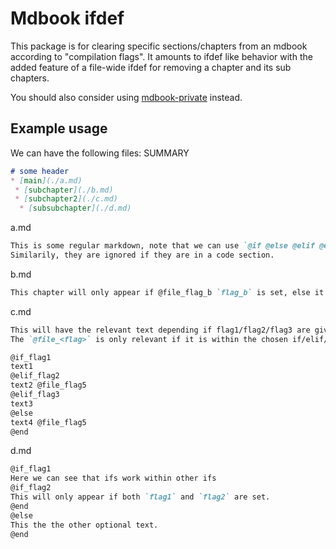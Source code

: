 # Mdbook ifdef

This package is for clearing specific sections/chapters from an mdbook according to "compilation flags".
It amounts to ifdef like behavior with the added feature of a file-wide ifdef for removing a chapter and its sub chapters.

You should also consider using [mdbook-private](https://github.com/RealAtix/mdbook-private) instead.

## Example usage

We can have the following files:
SUMMARY

```markdown
# some header
* [main](./a.md)
 * [subchapter](./b.md)
 * [subchapter2](./c.md)
  * [subsubchapter](./d.md)
```

a.md

```markdown
This is some regular markdown, note that we can use `@if @else @elif @end @file` without problems because it is in backticks.
Similarily, they are ignored if they are in a code section.
```

b.md

```markdown
This chapter will only appear if @file_flag_b `flag_b` is set, else it will be removed and all its subchapters.
```

c.md

```markdown
This will have the relevant text depending if flag1/flag2/flag3 are given.
The `@file_<flag>` is only relevant if it is within the chosen if/elif/else path. 

@if_flag1
text1
@elif_flag2
text2 @file_flag5
@elif_flag3
text3
@else
text4 @file_flag5
@end
```

d.md

```markdown
@if_flag1
Here we can see that ifs work within other ifs
@if_flag2
This will only appear if both `flag1` and `flag2` are set.
@end
@else
This the the other optional text.
@end
```
